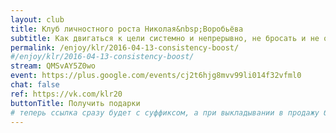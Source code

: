 ```yaml
---
layout: club
title: Клуб личностного роста Николая&nbsp;Воробьёва
subtitle: Как двигаться к цели системно и непрерывно, не бросать и не останавливаться
permalink: /enjoy/klr/2016-04-13-consistency-boost/
#/enjoy/klr/2016-04-13-consistency-boost/
stream: QMSvAY5Z0wo
event: https://plus.google.com/events/cj2t6hjg8mvv99li014f32vfml0
chat: false
ref: https://vk.com/klr20
buttonTitle: Получить подарки
# теперь ссылка сразу будет с суффиксом, а при выкладывании в продажу будем добавлять ещё и пару секретных букв в конце
---
```

